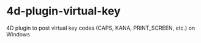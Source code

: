 # 4d-plugin-virtual-key
4D plugin to post virtual key codes (CAPS, KANA, PRINT_SCREEN, etc.) on Windows
